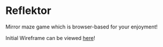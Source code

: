 # Reflektor

Mirror maze game which is browser-based for your enjoyment!

Initial Wireframe can be viewed [here](https://www.figma.com/proto/qpGbyDPbEGoV2TerV8xQ9z/Reflektor-Wireframe?node-id=0-1&t=EPDrIuBjXgTwC5Xa-1)!
